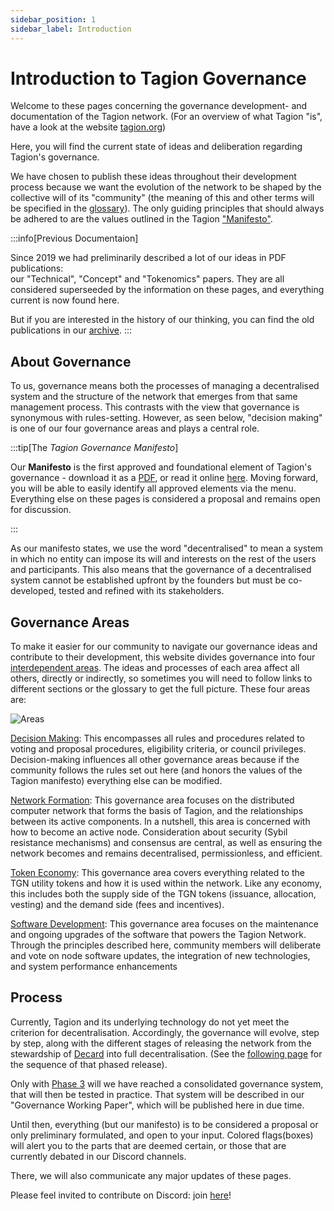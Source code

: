 ```yaml
---
sidebar_position: 1
sidebar_label: Introduction
---
```


# Introduction to Tagion Governance 

Welcome to these pages concerning the governance development- and documentation of the Tagion network.
(For an overview of what Tagion "is", have a look at the website [tagion.org](https://tagion.org))

Here, you will find the current state of ideas and deliberation regarding Tagion's governance. 

We have chosen to publish these ideas throughout their development process because we want the evolution of the network to be shaped by the collective will of its "community" (the meaning of this and other terms will be specified in the [glossary](./glossary)). The only guiding principles that should always be adhered to are the values outlined in the Tagion ["Manifesto"](./manifesto). 

:::info[Previous Documentaion]

Since 2019 we had preliminarily described a lot of our ideas in PDF publications: <br>
our "Technical", "Concept" and "Tokenomics" papers. They are all considered superseeded by the information on these pages, and everything current is now found here. 

But if you are interested in the history of our thinking, you can find the old publications in our [archive](./intro/archive).
:::



## About Governance

To us, governance means both the processes of managing a decentralised system and the structure of the network that emerges from that same management process. This contrasts with the view that governance is synonymous with rules-setting. However, as seen below, "decision making" is one of our four governance areas and plays a central role.

:::tip[The _Tagion Governance Manifesto_]

Our **Manifesto** is the first approved and foundational element of Tagion's governance - download it as a [PDF](https://www.tagion.org/resources/tagion-manifesto.pdf), or read it online [here](./intro/manifesto). 
Moving forward, you will be able to easily identify all approved elements via the menu. Everything else on these pages is considered a proposal and remains open for discussion. 

:::

As our manifesto states, we use the word "decentralised" to mean a system in which no entity can impose its will and interests on the rest of the users and participants. This also means that the governance of a decentralised system cannot be established upfront by the founders but must be co-developed, tested and refined with its stakeholders. 

## Governance Areas 

To make it easier for our community to navigate our governance ideas and contribute to their development, this website divides governance into four [interdependent areas](./governance_areas). The ideas and processes of each area affect all others, directly or indirectly, so sometimes you will need to follow links to different sections or the glossary to get the full picture. 
These four areas are: 

![Areas](/img/Gov_Areas.png)

[Decision Making](/gov/governance_areas/decision_making): This encompasses all rules and procedures related to voting and proposal procedures, eligibility criteria, or council privileges. Decision-making influences all other governance areas because if the community follows the rules set out here (and honors the values of the Tagion manifesto) everything else can be modified. 

[Network  Formation](/gov/governance_areas/network_formation): This governance area focuses on the distributed computer network that forms the basis of Tagion, and the relationships between its active components. In a nutshell, this area is concerned with how to become an active node. Consideration about security (Sybil resistance mechanisms) and consensus are central, as well as ensuring the network becomes and remains decentralised, permissionless, and efficient. 

[Token Economy](/gov/governance_areas/token_economy): This governance area covers everything related to the TGN utility tokens and how it is used within the network. Like any economy, this includes both the supply side of the TGN tokens (issuance, allocation, vesting) and the demand side (fees and incentives). 

[Software Development](/gov/governance_areas/software_development): This governance area focuses on the maintenance and ongoing upgrades of the software that powers the Tagion Network. Through the principles described here, community members will deliberate and vote on node software updates, the integration of new technologies, and system performance enhancements


## Process

Currently, Tagion and its underlying technology do not yet meet the criterion for decentralisation. Accordingly, the governance will evolve, step by step, along with the different stages of releasing the network from the stewardship of [Decard](https://www.tagion.org/about/) into full decentralisation. (See the [following page](/gov/intro/phased_release) for the sequence of that phased release).

Only with [Phase 3](/gov/intro/phased_release.md#3-curated-release) will we have reached a consolidated governance system, that will then be tested in practice. That system will be described in our "Governance Working Paper", which will be published here in due time. 

Until then, everything (but our manifesto) is to be considered a proposal or only preliminary formulated, and open to your input. Colored flags(boxes) will alert you to the parts that are deemed certain, or those that are currently debated in our Discord channels.

There, we will also communicate any major updates of these pages.

Please feel invited to contribute on Discord: join [here](https://discord.gg/wE4AA64a)!

[^1]: As our [glossary](/gov/glossary#formation) explains, we use this word analogous to its dual meaning in geology: the process of forming something AND the resulting structure (as in "rock formation").


